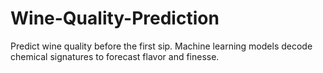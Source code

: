 # Wine-Quality-Prediction
Predict wine quality before the first sip. Machine learning models decode chemical signatures to forecast flavor and finesse.
